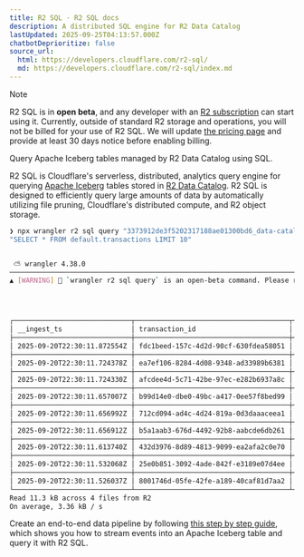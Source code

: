 ```yaml
---
title: R2 SQL · R2 SQL docs
description: A distributed SQL engine for R2 Data Catalog
lastUpdated: 2025-09-25T04:13:57.000Z
chatbotDeprioritize: false
source_url:
  html: https://developers.cloudflare.com/r2-sql/
  md: https://developers.cloudflare.com/r2-sql/index.md
---
```


Note

R2 SQL is in **open beta**, and any developer with an [R2 subscription](https://developers.cloudflare.com/r2/pricing/) can start using it. Currently, outside of standard R2 storage and operations, you will not be billed for your use of R2 SQL. We will update [the pricing page](https://developers.cloudflare.com/r2-sql/platform/pricing) and provide at least 30 days notice before enabling billing.

Query Apache Iceberg tables managed by R2 Data Catalog using SQL.

R2 SQL is Cloudflare's serverless, distributed, analytics query engine for querying [Apache Iceberg](https://iceberg.apache.org/) tables stored in [R2 Data Catalog](https://developers.cloudflare.com/r2/data-catalog/). R2 SQL is designed to efficiently query large amounts of data by automatically utilizing file pruning, Cloudflare's distributed compute, and R2 object storage.

```sh
❯ npx wrangler r2 sql query "3373912de3f5202317188ae01300bd6_data-catalog" \
"SELECT * FROM default.transactions LIMIT 10"


 ⛅️ wrangler 4.38.0
────────────────────────────────────────────────────────────────────────────
▲ [WARNING] 🚧 `wrangler r2 sql query` is an open-beta command. Please report any issues to https://github.com/cloudflare/workers-sdk/issues/new/choose




┌─────────────────────────────┬──────────────────────────────────────┬─────────┬──────────┬──────────────────────────────────┬───────────────┬───────────────────┬──────────┐
│ __ingest_ts                 │ transaction_id                       │ user_id │ amount   │ transaction_timestamp            │ location      │ merchant_category │ is_fraud │
├─────────────────────────────┼──────────────────────────────────────┼─────────┼──────────┼──────────────────────────────────┼───────────────┼───────────────────┼──────────┤
│ 2025-09-20T22:30:11.872554Z │ fdc1beed-157c-4d2d-90cf-630fdea58051 │ 1679    │ 13241.59 │ 2025-09-20T02:23:04.269988+00:00 │ NEW_YORK      │ RESTAURANT        │ false    │
├─────────────────────────────┼──────────────────────────────────────┼─────────┼──────────┼──────────────────────────────────┼───────────────┼───────────────────┼──────────┤
│ 2025-09-20T22:30:11.724378Z │ ea7ef106-8284-4d08-9348-ad33989b6381 │ 1279    │ 17615.79 │ 2025-09-20T02:23:04.271090+00:00 │ MIAMI         │ GAS_STATION       │ true     │
├─────────────────────────────┼──────────────────────────────────────┼─────────┼──────────┼──────────────────────────────────┼───────────────┼───────────────────┼──────────┤
│ 2025-09-20T22:30:11.724330Z │ afcdee4d-5c71-42be-97ec-e282b6937a8c │ 1843    │ 7311.65  │ 2025-09-20T06:23:04.267890+00:00 │ SEATTLE       │ GROCERY           │ true     │
├─────────────────────────────┼──────────────────────────────────────┼─────────┼──────────┼──────────────────────────────────┼───────────────┼───────────────────┼──────────┤
│ 2025-09-20T22:30:11.657007Z │ b99d14e0-dbe0-49bc-a417-0ee57f8bed99 │ 1976    │ 15228.21 │ 2025-09-16T23:23:04.269426+00:00 │ NEW_YORK      │ RETAIL            │ false    │
├─────────────────────────────┼──────────────────────────────────────┼─────────┼──────────┼──────────────────────────────────┼───────────────┼───────────────────┼──────────┤
│ 2025-09-20T22:30:11.656992Z │ 712cd094-ad4c-4d24-819a-0d3daaaceea1 │ 1184    │ 7570.89  │ 2025-09-20T00:23:04.269163+00:00 │ LOS_ANGELES   │ RESTAURANT        │ true     │
├─────────────────────────────┼──────────────────────────────────────┼─────────┼──────────┼──────────────────────────────────┼───────────────┼───────────────────┼──────────┤
│ 2025-09-20T22:30:11.656912Z │ b5a1aab3-676d-4492-92b8-aabcde6db261 │ 1196    │ 46611.25 │ 2025-09-20T16:23:04.268693+00:00 │ NEW_YORK      │ RETAIL            │ true     │
├─────────────────────────────┼──────────────────────────────────────┼─────────┼──────────┼──────────────────────────────────┼───────────────┼───────────────────┼──────────┤
│ 2025-09-20T22:30:11.613740Z │ 432d3976-8d89-4813-9099-ea2afa2c0e70 │ 1720    │ 21547.9  │ 2025-09-20T05:23:04.273681+00:00 │ SAN FRANCISCO │ GROCERY           │ true     │
├─────────────────────────────┼──────────────────────────────────────┼─────────┼──────────┼──────────────────────────────────┼───────────────┼───────────────────┼──────────┤
│ 2025-09-20T22:30:11.532068Z │ 25e0b851-3092-4ade-842f-e3189e07d4ee │ 1562    │ 29311.54 │ 2025-09-20T05:23:04.277405+00:00 │ NEW_YORK      │ RETAIL            │ false    │
├─────────────────────────────┼──────────────────────────────────────┼─────────┼──────────┼──────────────────────────────────┼───────────────┼───────────────────┼──────────┤
│ 2025-09-20T22:30:11.526037Z │ 8001746d-05fe-42fe-a189-40caf81d7aa2 │ 1817    │ 15976.5  │ 2025-09-15T16:23:04.266632+00:00 │ SEATTLE       │ RESTAURANT        │ true     │
└─────────────────────────────┴──────────────────────────────────────┴─────────┴──────────┴──────────────────────────────────┴───────────────┴───────────────────┴──────────┘
Read 11.3 kB across 4 files from R2
On average, 3.36 kB / s
```

Create an end-to-end data pipeline by following [this step by step guide](https://developers.cloudflare.com/r2-sql/get-started/), which shows you how to stream events into an Apache Iceberg table and query it with R2 SQL.

